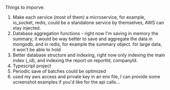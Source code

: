 Things to imporve:

1. Make each service (most of them) a microservice, for example, io_socket, redis, could be a standalone service by themselves, AWS can stay injected.
2. Database aggregation functions - right now I'm saving in memory the summary, it would be way better to save and aggregate the data in mongodb, and in redis, for example
   the summary object. for large data, it won't be able to hold
3. Better database structure and indexing, right now only indexing the main index (\_id), and indexing the report on reportId, companyId.
4. Typescript project
5. Periodic save of batches could be optimized
6. used my aws access and private key in an env file, I can provide some screenshot examples if you'd like for the api calls...